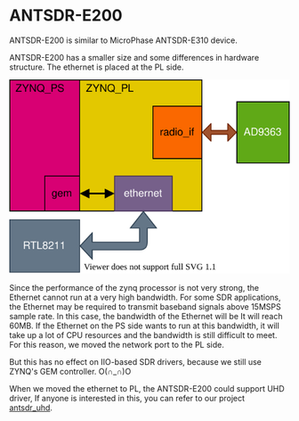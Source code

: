 # ANTSDR-E200

ANTSDR-E200 is similar to MicroPhase ANTSDR-E310 device. 

ANTSDR-E200 has a smaller size and some differences in hardware structure. The ethernet is placed at the PL side.

![e200_struct](README.assets/e200_struct.svg)

Since the performance of the zynq processor is not very strong, the Ethernet cannot run at a very high bandwidth. For some SDR applications, the Ethernet may be required to transmit baseband signals above 15MSPS sample rate. In this case, the bandwidth of the Ethernet will be It will reach 60MB. If the Ethernet on the PS side wants to run at this bandwidth, it will take up a lot of CPU resources and the bandwidth is still difficult to meet. For this reason, we moved the network port to the PL side.

But this has no effect on IIO-based SDR drivers, because we still use ZYNQ's GEM controller. O(∩_∩)O

When we moved the ethernet to PL, the ANTSDR-E200 could support UHD driver, If anyone is interested in this, you can refer to our project [antsdr_uhd](https://github.com/MicroPhase/antsdr_uhd). 

